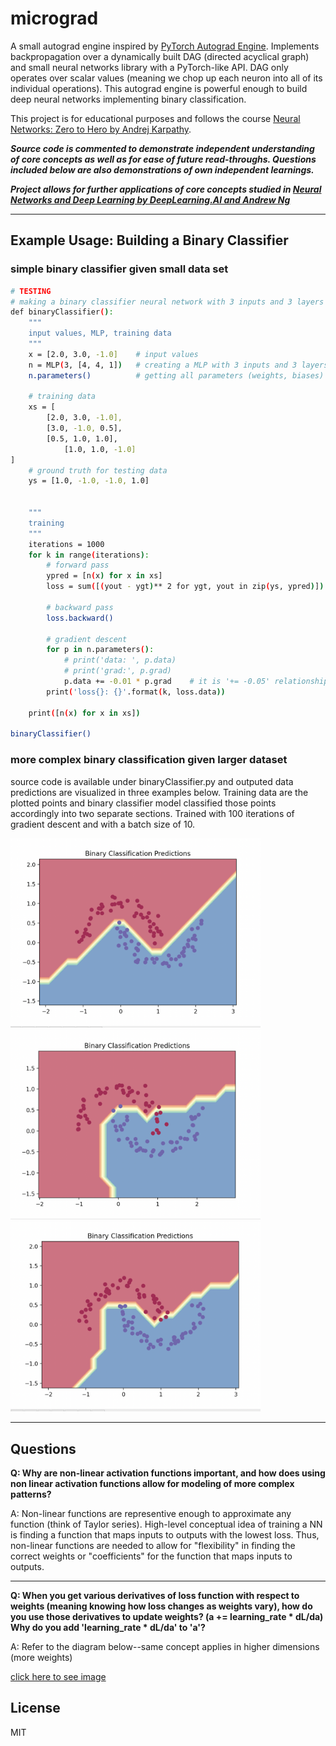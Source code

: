 # micrograd

A small autograd engine inspired by [PyTorch Autograd Engine](https://pytorch.org/blog/overview-of-pytorch-autograd-engine/). Implements backpropagation over a dynamically built DAG (directed acyclical graph) and small neural networks library with a PyTorch-like API. DAG only operates over scalar values (meaning we chop up each neuron into all of its individual operations). This autograd engine is powerful enough to build deep neural networks implementing binary classification. 

This project is for educational purposes and follows the course [Neural Networks: Zero to Hero by Andrej Karpathy](https://www.youtube.com/watch?v=VMj-3S1tku0&list=PLAqhIrjkxbuWI23v9cThsA9GvCAUhRvKZ&index=1). 


***Source code is commented to demonstrate independent understanding of core concepts as well as for ease of future read-throughs. Questions included below are also demonstrations of own independent learnings.***

***Project allows for further applications of core concepts studied in [Neural Networks and Deep Learning by DeepLearning.AI and Andrew Ng](https://www.coursera.org/account/accomplishments/verify/ZJKF2ULGZVMS)***

___
## Example Usage: Building a Binary Classifier

### simple binary classifier given small data set
```bash
# TESTING
# making a binary classifier neural network with 3 inputs and 3 layers of 4, 4, 1, neurons respectively
def binaryClassifier():
    """
    input values, MLP, training data
    """
    x = [2.0, 3.0, -1.0]    # input values
    n = MLP(3, [4, 4, 1])   # creating a MLP with 3 inputs and 3 layers of 4, 4, 1, neurons respectively
    n.parameters()          # getting all parameters (weights, biases) for all the neurons

    # training data
    xs = [
        [2.0, 3.0, -1.0],
        [3.0, -1.0, 0.5],
        [0.5, 1.0, 1.0],
            [1.0, 1.0, -1.0]
]
    # ground truth for testing data
    ys = [1.0, -1.0, -1.0, 1.0]                                        
    

    """
    training
    """
    iterations = 1000
    for k in range(iterations):
        # forward pass
        ypred = [n(x) for x in xs]                                         # running forward propagation to get predictions
        loss = sum([(yout - ygt)** 2 for ygt, yout in zip(ys, ypred)])     # finding loss b/w ys and y pred using mean squared loss function and summing all losses together

        # backward pass
        loss.backward()                                                    # running backpropagation to get gradients of all the neurons relative to the summed loss

        # gradient descent
        for p in n.parameters():
            # print('data: ', p.data)
            # print('grad:', p.grad)
            p.data += -0.01 * p.grad    # it is '+= -0.05' relationship because the cost function is mean squared error, cost will always be positive meaning target loss is 0
        print('loss{}: {}'.format(k, loss.data))
    
    print([n(x) for x in xs])

binaryClassifier()
```

### more complex binary classification given larger dataset
source code is available under binaryClassifier.py and outputed data predictions are visualized in three examples below. Training data are the plotted points and binary classifier model classified those points accordingly into two separate sections. Trained with 100 iterations of gradient descent and with a batch size of 10.

<img src="images/data1.png" alt="data1" width="400"/>
<img src="images/data2.png" alt="data2" width="400"/>
<img src="images/data3.png" alt="data3" width="400"/>



___
## Questions

**Q: Why are non-linear activation functions important, and how does using non linear activation functions allow
for modeling of more complex patterns?**

A: Non-linear functions are representive enough to approximate any function (think of Taylor series). High-level conceptual idea of training a NN is finding a function that maps inputs to outputs with the lowest loss. Thus, non-linear functions are needed to allow for "flexibility" in finding the correct weights or "coefficients" for the function that maps inputs to outputs.
___
**Q: When you get various derivatives of loss function with respect to weights (meaning knowing how loss changes as weights vary), how do you use those derivatives to update weights? (a += learning_rate * dL/da) Why do you add 'learning_rate * dL/da' to 'a'?**

A: Refer to the diagram below--same concept applies in higher dimensions (more weights)

[click here to see image](images/question2_diagram.pdf)


## License
MIT


